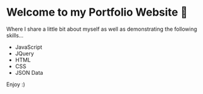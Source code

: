 # Welcome to my Portfolio Website 🥳

Where I share a little bit about myself as well as demonstrating the following skills...
- JavaScript
- JQuery
- HTML
- CSS
- JSON Data

Enjoy :)
